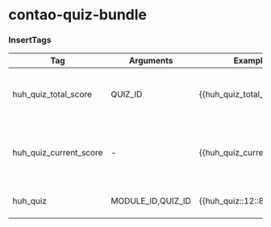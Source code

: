 # contao-quiz-bundle


### InsertTags

Tag | Arguments | Example | Description 
--- | --------- | ------- | -------
huh_quiz_total_score | QUIZ_ID | {{huh_quiz_total_score::8}} | Returns the total possible score of the quiz
huh_quiz_current_score | - | {{huh_quiz_current_score}} | Returns the current score of the "player" from session
huh_quiz | MODULE_ID,QUIZ_ID | {{huh_quiz::12::8}} | Returns the quiz with the given id